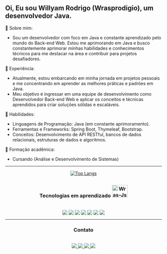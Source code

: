 ## Oi, Eu sou Willyam Rodrigo (Wrasprodigio), um desenvolvedor Java. 

🔹 Sobre mim:<br>
- Sou um desenvolvedor com foco em Java e constante aprendizado pelo mundo do Back-end Web. Estou me aprimorando em Java e busco constantemente aprimorar minhas habilidades e conhecimentos técnicos para me destacar na área e contribuir para projetos desafiadores.

🔹 Experiência:<br>
- Atualmente, estou embarcando em minha jornada em projetos pessoais e me concentrando em aprender as melhores práticas e padrões em Java.<br>
- Meu objetivo é ingressar em uma equipe de desenvolvimento como Desenvolvedor Back-end Web e aplicar os conceitos e técnicas aprendidos para criar soluções sólidas e escaláveis.<br>

🔹 Habilidades:<br>
- Linguagens de Programação: Java (em constante aprimoramento).<br>
- Ferramentas e Frameworks: Spring Boot, Thymeleaf, Bootstrap.<br>
- Conceitos: Desenvolvimento de API RESTful, bancos de dados relacionais, estruturas de dados e algoritmos.<br>

🔹 Formação acadêmica:<br>
- Cursando (Análise e Desenvolvimento de Sistemas)
<div align="center">
<hr>

[![Top Langs](https://github-readme-stats.vercel.app/api/top-langs/?username=Wrasprodigio&layout=compact)](https://github.com/Wrasprodigio/github-readme-stats)
##
</div>
<div align="center">
  
 ### Tecnologias em aprendizado <img alt="Wras-Js" height="40" width="50" src="https://cdn.jsdelivr.net/gh/devicons/devicon/icons/java/java-original.svg" />
</div>
<div style="display inline_block" align="center"></br>
  <img align="center" src="https://img.shields.io/badge/Java-ED8B00?style=for-the-badge&logo=openjdk&logoColor=white"/>
  <img align="center" src="https://img.shields.io/badge/Spring-6DB33F?style=for-the-badge&logo=spring&logoColor=white"/>
  <img align="center" src="https://img.shields.io/badge/Thymeleaf-%23005C0F.svg?style=for-the-badge&logo=Thymeleaf&logoColor=white"/>
  <img align="center" src="https://img.shields.io/badge/HTML5-E34F26?style=for-the-badge&logo=html5&logoColor=white">
  <img align="center" src="https://img.shields.io/badge/CSS3-1572B6?style=for-the-badge&logo=css3&logoColor=white"/>
  <img align="center" src="https://img.shields.io/badge/Bootstrap-563D7C?style=for-the-badge&logo=bootstrap&logoColor=white"/>
  <img align="center" src="https://img.shields.io/badge/postgres-%23316192.svg?style=for-the-badge&logo=postgresql&logoColor=white"/>
    
<hr>


### Contato
<div style="display inline_block" align="center"></br>
  <a href="mailto:contatowras@gmail.com" target"_blank"><img src="https://img.shields.io/badge/Gmail-D14836?style=for-the-badge&logo=gmail&logoColor=white" />
  <a href="https://github.com/Wrasprodigio" target"_blank"><img src="https://img.shields.io/badge/GitHub-100000?style=for-the-badge&logo=github&logoColor=white" />
  <a href="https://www.linkedin.com/in/willyam-rodrigo/" target"_blank"><img src="https://img.shields.io/badge/LinkedIn-0077B5?style=for-the-badge&logo=linkedin&logoColor=white" />
  <a href="https://wrasprodigio.github.io/portfolio-new/" target"_blank"><img src="https://img.shields.io/badge/Portfolio-%23000000.svg?style=for-the-badge&logo=firefox&logoColor=#FF7139" />
</div>

